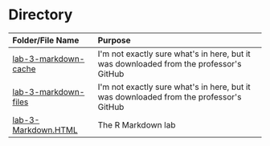 # Directory

| **Folder/File Name** | **Purpose** |
|:--|:--|
| [lab-3-markdown-cache](./lab-3-markdown-cache) | I'm not exactly sure what's in here, but it was downloaded from the professor's GitHub |
| [lab-3-markdown-files](./lab-3-markdown-files) | I'm not exactly sure what's in here, but it was downloaded from the professor's GitHub |
| [lab-3-Markdown.HTML](./Lab-3-markdown.Rmd) | The R Markdown lab |
